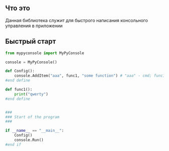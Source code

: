 ## Что это
Данная библиотека служит для быстрого написания консольного управления в приложении

## Быстрый старт
```python
from mypyconsole import MyPyConsole

console = MyPyConsole()

def Config():
	console.AddItem("aaa", func1, "some function") # "aaa" - cmd; func1 - function; "some function" - description
#end define

def func1():
	print("qwerty")
#end define


###
### Start of the program
###

if __name__ == "__main__":
	Config()
	console.Run()
#end if
```

